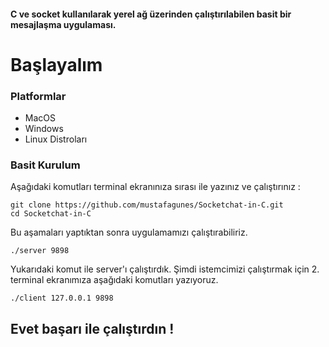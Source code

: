#### C ve socket kullanılarak yerel ağ üzerinden çalıştırılabilen basit bir mesajlaşma uygulaması.

# Başlayalım
### Platformlar

* MacOS
* Windows
* Linux Distroları

### Basit Kurulum
Aşağıdaki komutları terminal ekranınıza sırası ile yazınız ve çalıştırınız :

```shell
git clone https://github.com/mustafagunes/Socketchat-in-C.git
cd Socketchat-in-C
```

Bu aşamaları yaptıktan sonra uygulamamızı çalıştırabiliriz.
```shell
./server 9898
```

Yukarıdaki komut ile server'ı çalıştırdık. Şimdi istemcimizi çalıştırmak için 2. terminal ekranımıza aşağıdaki komutları yazıyoruz.
```shell
./client 127.0.0.1 9898
```

## Evet başarı ile çalıştırdın !
